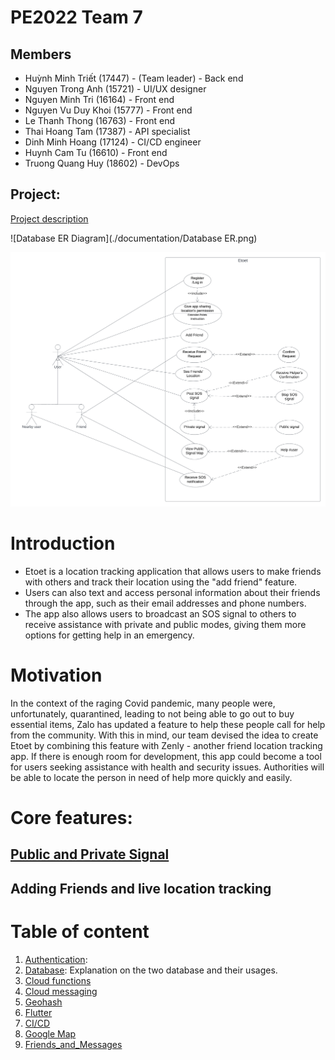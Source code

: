 # PE2022 Team 7

## Members
+ Huỳnh Minh Triết (17447) - (Team leader) - Back end
+ Nguyen Trong Anh (15721) - UI/UX designer 
+ Nguyen Minh Tri (16164) - Front end 
+ Nguyen Vu Duy Khoi (15777) - Front end
+ Le Thanh Thong (16763) - Front end
+ Thai Hoang Tam (17387) - API specialist
+ Dinh Minh Hoang (17124) - CI/CD engineer
+ Huynh Cam Tu (16610) - Front end
+ Truong Quang Huy (18602) - DevOps 

## Project:
[Project description](Project_Proposal.pdf)

![Database ER Diagram](./documentation/Database ER.png)

![Use case description](./documentation/usecase_diagram.png)

# Introduction
- Etoet is a location tracking application that allows users to make friends
with others and track their location using the "add friend" feature. 
- Users can also text and access personal information about their friends through the app, such as their email addresses and phone numbers. 
- The app also allows users to broadcast an SOS signal to others to receive 
assistance with private and public modes, giving them more options for 
getting help in an emergency.

# Motivation
In the context of the raging Covid pandemic, many people were, unfortunately, 
quarantined, leading to not being able to go out to buy essential items, Zalo 
has updated a feature to help these people call for help from the community. 
With this in mind, our team devised the idea to create Etoet by combining this 
feature with Zenly - another friend location tracking app. If there is enough 
room for development, this app could become a tool for users seeking assistance 
with health and security issues. Authorities will be able to locate the person 
in need of help more quickly and easily.

# Core features:

## [Public and Private Signal](/documentation/signal.md)

## Adding Friends and live location tracking

# Table of content 
1. [Authentication](./documentation/Authentication_architecture.md): 
2. [Database](./documentation/backend.md): Explanation on the two database and their usages.
3. [Cloud functions](./documentation/cloud_functions.md)
4. [Cloud messaging](./documentation/cloud_messaging.md) 
5. [Geohash](./documentation/geohash.md)
6. [Flutter](./documentation/Frontend/Flutter.md)
7. [CI/CD](./documentation/CICD/CICD.md)
8. [Google Map](./documentation/map/google_map.md)
9. [Friends_and_Messages](./documentation/friends_and_messages.md)


